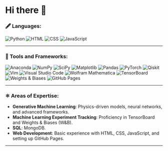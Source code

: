 # Hi there 👋

### 🖋️ Languages:

![Python](https://img.shields.io/badge/Python-blue?style=flat&logo=python&logoColor=white) ![HTML](https://img.shields.io/badge/HTML5-E34F26?style=flat&logo=html5&logoColor=white) ![CSS](https://img.shields.io/badge/CSS3-1572B6?style=flat&logo=css3&logoColor=white) ![JavaScript](https://img.shields.io/badge/JavaScript-F7DF1E?style=flat&logo=javascript&logoColor=black)

---

### 🚀 Tools and Frameworks:

![Anaconda](https://img.shields.io/badge/Anaconda-44A833?style=flat&logo=anaconda&logoColor=white) ![NumPy](https://img.shields.io/badge/NumPy-013243?style=flat&logo=numpy&logoColor=white) ![SciPy](https://img.shields.io/badge/SciPy-8CAAE6?style=flat&logo=scipy&logoColor=white) ![Matplotlib](https://img.shields.io/badge/Matplotlib-11557C?style=flat&logo=matplotlib&logoColor=white) ![Pandas](https://img.shields.io/badge/Pandas-150458?style=flat&logo=pandas&logoColor=white) ![PyTorch](https://img.shields.io/badge/PyTorch-EE4C2C?style=flat&logo=pytorch&logoColor=white) ![Qiskit](https://img.shields.io/badge/Qiskit-532C7D?style=flat&logo=qiskit&logoColor=white) ![Vim](https://img.shields.io/badge/Vim-019733?style=flat&logo=vim&logoColor=white) ![Visual Studio Code](https://img.shields.io/badge/Visual%20Studio%20Code-007ACC?style=flat&logo=visualstudiocode&logoColor=white) ![Wolfram Mathematica](https://img.shields.io/badge/Wolfram%20Mathematica-DD1100?style=flat&logo=wolfram&logoColor=white) ![TensorBoard](https://img.shields.io/badge/TensorBoard-FF6F00?style=flat&logo=tensorflow&logoColor=white) ![Weights & Biases](https://img.shields.io/badge/Weights%20%26%20Biases-FFBE00?style=flat&logo=wandb&logoColor=black) ![GitHub Pages](https://img.shields.io/badge/GitHub%20Pages-222222?style=flat&logo=github&logoColor=white)

---

### ⚛️ Areas of Expertise:

- **Generative Machine Learning**: Physics-driven models, neural networks, and advanced frameworks.  
- **Machine Learning Experiment Tracking**: Proficiency in TensorBoard and Weights & Biases (W&B).
- **SQL**: MongoDB.
- **Web Development**: Basic experience with HTML, CSS, JavaScript, and setting up GitHub Pages.

---
